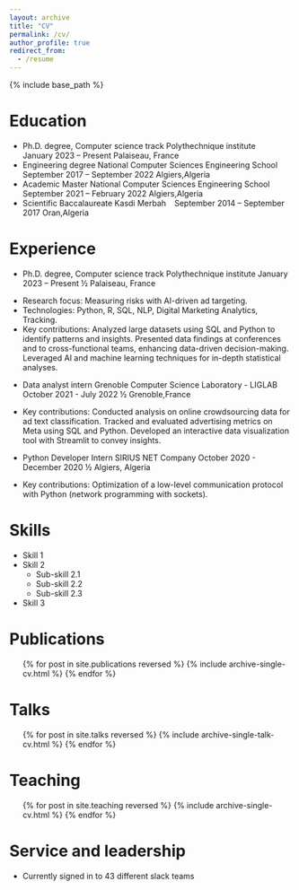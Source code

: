 ```yaml
---
layout: archive
title: "CV"
permalink: /cv/
author_profile: true
redirect_from:
  - /resume
---
```


{% include base_path %}

Education
======
* Ph.D. degree, Computer science track
Polythechnique institute
  January 2023 – Present Palaiseau, France
* Engineering degree
National Computer Sciences Engineering School
  September 2017 – September 2022 Algiers,Algeria
* Academic Master
National Computer Sciences Engineering School
  September 2021 – February 2022 Algiers,Algeria
* Scientific Baccalaureate
Kasdi Merbah
  September 2014 – September 2017 Oran,Algeria

Experience
======
* Ph.D. degree, Computer science track
Polythechnique institute
January 2023 – Present ½ Palaiseau, France
- Research focus: Measuring risks with AI-driven ad targeting.
- Technologies: Python, R, SQL, NLP, Digital Marketing Analytics,
Tracking.
- Key contributions: Analyzed large datasets using SQL and Python to
identify patterns and insights. Presented data findings at conferences
and to cross-functional teams, enhancing data-driven decision-making.
Leveraged AI and machine learning techniques for in-depth statistical
analyses.
* Data analyst intern
Grenoble Computer Science Laboratory - LIGLAB
October 2021 - July 2022 ½ Grenoble,France
- Key contributions: Conducted analysis on online crowdsourcing data
for ad text classification. Tracked and evaluated advertising metrics on
Meta using SQL and Python. Developed an interactive data
visualization tool with Streamlit to convey insights.
* Python Developer Intern
SIRIUS NET Company
October 2020 - December 2020 ½ Algiers, Algeria
- Key contributions: Optimization of a low-level communication protocol
with Python (network programming with sockets).

Skills
======
* Skill 1
* Skill 2
  * Sub-skill 2.1
  * Sub-skill 2.2
  * Sub-skill 2.3
* Skill 3

Publications
======
  <ul>{% for post in site.publications reversed %}
    {% include archive-single-cv.html %}
  {% endfor %}</ul>
  
Talks
======
  <ul>{% for post in site.talks reversed %}
    {% include archive-single-talk-cv.html  %}
  {% endfor %}</ul>
  
Teaching
======
  <ul>{% for post in site.teaching reversed %}
    {% include archive-single-cv.html %}
  {% endfor %}</ul>
  
Service and leadership
======
* Currently signed in to 43 different slack teams
